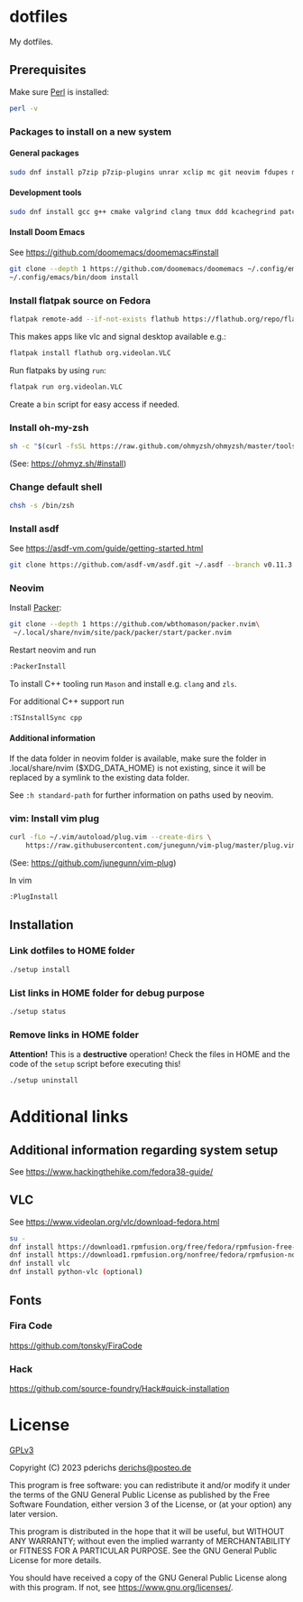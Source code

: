 # dotfiles

My dotfiles.

## Prerequisites

Make sure [Perl](https://www.perl.org/) is installed:

```sh
perl -v
```

### Packages to install on a new system

#### General packages

```sh
sudo dnf install p7zip p7zip-plugins unrar xclip mc git neovim fdupes meld fd-find ripgrep doublecmd-gtk weechat fzf wget curl emacs vim zsh fish firejail abiword gnumeric thunderbird gpg rsync gimp ffmpeg-free youtube-dl brasero sound-juicer perl-Env perl-File-Copy zeal ranger htop fortune-mod perl-Image-ExifTool editorconfig sbcl glslang discount ShellCheck inkscape clamav clamav-update pandoc uuid texlive-scheme-medium autoconf automake gcc libpng-devel make poppler-devel poppler-glib-devel zlib-devel pkgconf macchanger rhythmbox libreoffice mpv util-linux-user terminator audacity fira-code-fonts zstd net-tools nethogs tcpdump iftop xfburn
```

#### Development tools

```sh
sudo dnf install gcc g++ cmake valgrind clang tmux ddd kcachegrind patch zlib-devel bzip2 bzip2-devel readline-devel sqlite sqlite-devel openssl-devel tk-devel libffi-devel xz-devel libuuid-devel gdbm-devel libnsl2-devel boost-devel
```

#### Install Doom Emacs

See https://github.com/doomemacs/doomemacs#install

``` sh
git clone --depth 1 https://github.com/doomemacs/doomemacs ~/.config/emacs
~/.config/emacs/bin/doom install
```

### Install flatpak source on Fedora

```sh
flatpak remote-add --if-not-exists flathub https://flathub.org/repo/flathub.flatpakrepo
```

This makes apps like vlc and signal desktop available e.g.:

``` sh
flatpak install flathub org.videolan.VLC
```

Run flatpaks by using `run`:

``` sh
flatpak run org.videolan.VLC
```

Create a `bin` script for easy access if needed.

### Install oh-my-zsh

```sh
sh -c "$(curl -fsSL https://raw.github.com/ohmyzsh/ohmyzsh/master/tools/install.sh)"
```

(See: https://ohmyz.sh/#install)

### Change default shell

```sh
chsh -s /bin/zsh
```

### Install asdf

See https://asdf-vm.com/guide/getting-started.html

```sh
git clone https://github.com/asdf-vm/asdf.git ~/.asdf --branch v0.11.3
```

### Neovim 

Install [Packer](https://github.com/wbthomason/packer.nvim):

```sh
git clone --depth 1 https://github.com/wbthomason/packer.nvim\
 ~/.local/share/nvim/site/pack/packer/start/packer.nvim
```

Restart neovim and run

```sh
:PackerInstall
```

To install C++ tooling run `Mason` and install e.g. `clang` and `zls`.

For additional C++ support run

```sh
:TSInstallSync cpp
```

#### Additional information

If the data folder in neovim folder is available, make sure the folder in .local/share/nvim ($XDG_DATA_HOME) is not existing, since it will be replaced by a symlink to the existing data folder.

See `:h standard-path` for further information on paths used by neovim.

### vim: Install vim plug

```sh
curl -fLo ~/.vim/autoload/plug.vim --create-dirs \
    https://raw.githubusercontent.com/junegunn/vim-plug/master/plug.vim
```

(See: https://github.com/junegunn/vim-plug)

In vim

```sh
:PlugInstall
```

## Installation

### Link dotfiles to HOME folder

```sh
./setup install
```

### List links in HOME folder for debug purpose

```sh
./setup status
```

### Remove links in HOME folder

**Attention!** This is a **destructive** operation! Check the files in HOME and the code of the `setup` script before executing this!

```sh
./setup uninstall
```

# Additional links

## Additional information regarding system setup

See https://www.hackingthehike.com/fedora38-guide/

## VLC 

See https://www.videolan.org/vlc/download-fedora.html

``` sh
su -
dnf install https://download1.rpmfusion.org/free/fedora/rpmfusion-free-release-$(rpm -E %fedora).noarch.rpm
dnf install https://download1.rpmfusion.org/nonfree/fedora/rpmfusion-nonfree-release-$(rpm -E %fedora).noarch.rpm
dnf install vlc
dnf install python-vlc (optional)
```

## Fonts

### Fira Code

https://github.com/tonsky/FiraCode

### Hack

https://github.com/source-foundry/Hack#quick-installation

# License

[GPLv3](https://www.gnu.org/licenses/gpl-3.0.txt)

Copyright (C) 2023 pderichs <derichs@posteo.de>

This program is free software: you can redistribute it and/or modify
it under the terms of the GNU General Public License as published by
the Free Software Foundation, either version 3 of the License, or
(at your option) any later version.

This program is distributed in the hope that it will be useful,
but WITHOUT ANY WARRANTY; without even the implied warranty of
MERCHANTABILITY or FITNESS FOR A PARTICULAR PURPOSE.  See the
GNU General Public License for more details.

You should have received a copy of the GNU General Public License
along with this program.  If not, see <https://www.gnu.org/licenses/>.
